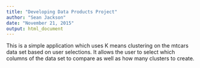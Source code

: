 ```yaml
---
title: "Developing Data Products Project"
author: "Sean Jackson"
date: "November 21, 2015"
output: html_document
---
```


This is a simple application which uses K means clustering on the mtcars data set based on user selections. It allows the user to select which columns of the data set to compare as well as how many clusters to create.
